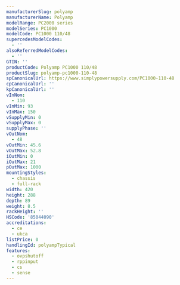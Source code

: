 ```yaml
---
manufacturerSlug: polyamp
manufacturerName: Polyamp
modelRange: PC2000 series
modelSeries: PC1000
modelCode: PC1000 110/48
supercedesModelCodes:
  - ''
alsoReferredModelCodes:
  - ''
GTIN: ''
productCode: Polyamp PC1000 110/48
productSlug: polyamp-pc1000-110-48
spCanonicalUrl: https://www.simplypowersupply.com/PC1000-110-48
cpCanonicalUrl: ''
kpCanonicalUrl: ''
vInNom:
  - 110
vInMin: 93
vInMax: 150
vSupplyMin: 0
vSupplyMax: 0
supplyPhase: ''
vOutNom:
  - 48
vOutMin: 45.6
vOutMax: 52.8
iOutMin: 0
iOutMax: 21
pOutMax: 1000
mountingStyles:
  - chassis
  - full-rack
width: 420
height: 288
depth: 89
weight: 8.5
rackHeight: ''
HSCode: '85044090'
accreditations:
  - ce
  - ukca
listPrice: 0
handlingId: polyampTypical
features:
  - ovpshutoff
  - rppinput
  - cs
  - sense
---
```

